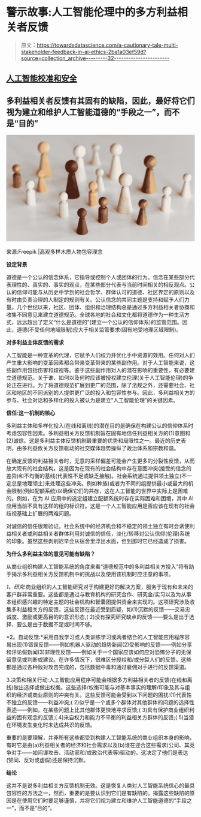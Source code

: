 # 警示故事:人工智能伦理中的多方利益相关者反馈

> 原文：<https://towardsdatascience.com/a-cautionary-tale-multi-stakeholder-feedback-in-ai-ethics-2ba1a03ef59d?source=collection_archive---------32----------------------->

## [人工智能校准和安全](https://towardsdatascience.com/tagged/ai-alignment-and-safety)

## 多利益相关者反馈有其固有的缺陷，因此，最好将它们视为建立和维护人工智能道德的“手段之一”，而不是“目的”

![](img/445fdb57517e99a8a18c170f9c5a01a9.png)

来源:Freepik |高观多样木质人物包容理念

**设定背景**

道德是一个公认的信念体系，它指导或控制个人或团体的行为。信念在某些部分代表理性的、真实的、事实的观点，在某些部分代表与当前时间相关的相反观点。公认的信仰可能与从历史中学到的社会哲学、群体认可的道德、社区界定的原则以及有时由负责治理的人制定的规则有关。公认信念的共同主题是支持和赋予人们力量。几个世纪以来，社区、团体、组织和治理结构总是通过多方利益相关者协商和收集不同意见来建立道德规范。全球各地的社会和文化都将道德作为一种生活方式，远远超出了定义“什么是道德的”(建立一个公认的信仰体系)的监管范围。因此，道德(不受任何地域限制)应大于相关监管要求(固有地受地理区域限制)。

**对多利益主体反馈的需求**

人工智能是一种变革的代理，它赋予人们权力并优化手中资源的效用。任何对人们产生重大影响的变革因素都会带来变革带来的某些副作用。对于人工智能来说，这些副作用包括伤害和歧视等。鉴于这些副作用对人的潜在影响的重要性，有必要建立道德规范。关于谁、如何以及何时应该被授权建立伦理(关于人工智能伦理)的争论正在进行。为了将道德规范扩展到更广的范围，除了法规之外，还需要社会、社区和地区的不同派别的人提供更广泛的投入和包容性参与。因此，多利益相关方的参与、社会对话和多样化的投入被认为是建立“人工智能伦理”的关键因素。

**信任:这一机制的核心**

多利益主体和多样化投入(在线和离线)的潜在目的是确保在构建公认的信仰体系时考虑包容性因素。多利益相关方反馈机制旨在固有地信任利益相关方的(1)意图和(2)诚信。这是多利益主体反馈机制最重要的优势和局限性之一。最近的历史表明，由多利益攸关方反馈驱动的社交媒体趋势操纵了政治体系和宗教和谐。

在确定反馈的利益相关者时，无意的采样偏差可能会产生更多的分裂性反馈，从而放大现有的社会结构。这是因为在现有的社会结构中存在意图冲突(接受的信念的差异)和不均衡的基线(代表性不足或缺乏接触)。社会系统通过提供领土独立(不一定总是地理领土)来处理这些冲突。例如种族)或者为不同的组提供最小或最大的机会限制(例如配额系统)以确保它们的共存，这在人工智能的世界中实际上是困难的。例如，在为 AI 应用中的选定组建立配额系统时存在实际困难和困境，其中 AI 应用当前不具有这样的组的标识符。这是一个人工智能应用是否应该在现有的社会歧视基础上扩展的两难问题。

对诚信的信任很难验证。社会系统中的经济机会和不稳定的领土独立有时会诱使利益相关者或利益相关者群体利用对诚信的信任，淡化/转移对公认信仰(伦理)系统的印象。虽然这些剥削迟早会从宿舍里浮出水面，但到那时它已经造成了损害。

**为什么多利益主体的意见可能有缺陷？**

从商业组织构建人工智能系统的角度来看“道德规范中的多利益相关方投入”将有助于揭示多利益相关方反馈机制中的挑战以及使用该机制时应注意的事项。

*1。研究*:商业组织的人工智能研究对于构建更好的解决方案，服务于现有和未来的客户群非常重要。这些都是通过与教育机构的研究合作、研究金/实习以及为从事本组织感兴趣的特定主题的社会机构和智囊团提供资金来实现的。这项研究涉及收集多利益相关方的反馈，这些反馈在最近受到质疑，如(1)沉默的反馈——交易忠诚度、激励或更高目的的意识形态,( 2)没有探究研究缺点的反馈——要么是出于选择，要么是由于数据不足或时间不够。

*2。自动反馈:*采用自我学习或人类训练学习或两者结合的人工智能应用程序容易出现(1)错误反馈——例如机器人驱动的趋势新闻(2)受影响的反馈——例如分享和评论假新闻(3)非理性反馈——例如关于一个国家应该如何应对恐怖分子的无保留意见或判断或建议。在许多情况下，很难区分授权和/或分裂人们的反馈。这些都是通过各种敌对攻击完成的，包括数据中毒和通过雇佣对手进行的反馈渠道。

3.决策和相关行动:人工智能应用程序可能会根据多方利益相关者的反馈(在线和离线)做出选择或做出权衡。这些选择/权衡可能与对基本事实的理解/印象及其与组织的经济或商业原则的冲突有关。这些反馈可能会受到以下问题的困扰:(1)代表性不独立的反馈——利益冲突;( 2)似乎是一个或多个群体对其他群体的问题的选择性表述——例如，在某些问题上比其他群体更快地寻求反馈;( 3)具有保护商业组织利益的固有观念的反馈;( 4)来自权力和能力不平衡的利益相关方群体的反馈;( 5)当潜在环境发生变化时未达成共识的反馈。

重要的是要理解，并非所有这些都受到构建人工智能系统的商业组织本身的影响，有时它是由(a)利益相关者的经济和社会需求以及(b)谁在迎合这些需求(公司、其竞争对手——如间谍攻击、活动家和/或政治代表等)驱动的。这决定了他们是表达(赞同、反对或虚假)还是保持沉默。

**结论**

这并不是说多利益相关方反馈机制无效。这是恢复人类对人工智能系统信心的最具包容性的方法之一，然而，重要的是要认识到它们是有缺陷的。揭露这些缺陷的原因是在使用它们时要足够谨慎，并将它们视为建立和维护人工智能道德的“手段之一”，而不是“目的”。